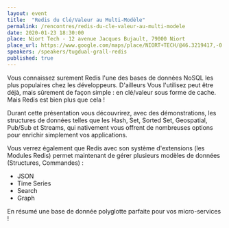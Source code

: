 ```yaml
---
layout: event
title:  "Redis du Clé/Valeur au Multi-Modèle"
permalink: /rencontres/redis-du-cle-valeur-au-multi-modele
date: 2020-01-23 18:30:00
place: Niort Tech - 12 avenue Jacques Bujault, 79000 Niort
place_url: https://www.google.com/maps/place/NIORT+TECH/@46.3219417,-0.4609374,17z/data=!3m1!4b1!4m5!3m4!1s0x4807313eb267f751:0xc3ee5bdeb766eff4!8m2!3d46.3220066!4d-0.4587022
speakers: /speakers/tugdual-grall-redis
published: true
---
```


Vous connaissez surement Redis l'une des bases de données NoSQL les plus populaires chez les développeurs. D'ailleurs Vous l'utilisez peut être déjà, mais sûrement de façon simple : en clé/valeur sous forme de cache. Mais Redis est bien plus que cela !

Durant cette présentation vous découvrirez, avec des démonstrations, les structures de données telles que les Hash, Set, Sorted Set, Geospatial, Pub/Sub et Streams, qui nativement vous offrent de nombreuses options pour enrichir simplement vos applications.

Vous verrez également que Redis avec son système d'extensions (les Modules Redis) permet maintenant de gérer plusieurs modèles de données (Structures, Commandes) :
* JSON
* Time Series
* Search
* Graph

En résumé une base de donnée polyglotte parfaite pour vos micro-services !
